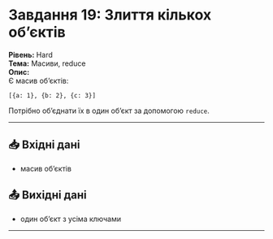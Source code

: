 # Завдання 19: Злиття кількох об’єктів  

**Рівень:** Hard  
**Тема:** Масиви, reduce  
**Опис:**  
Є масив об’єктів:  

`[{a: 1}, {b: 2}, {c: 3}]`  

Потрібно об’єднати їх в один об’єкт за допомогою `reduce`.  

---  

## 📥 Вхідні дані
- масив об’єктів  

## 📤 Вихідні дані
- один об’єкт з усіма ключами  

---